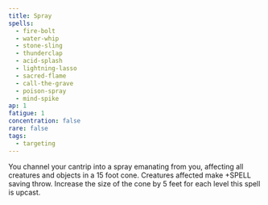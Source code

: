 ```yaml
---
title: Spray
spells:
  - fire-bolt
  - water-whip
  - stone-sling
  - thunderclap
  - acid-splash
  - lightning-lasso
  - sacred-flame
  - call-the-grave
  - poison-spray
  - mind-spike
ap: 1
fatigue: 1
concentration: false
rare: false
tags:
  - targeting
---
```

You channel your cantrip into a spray emanating from you, affecting all creatures and objects in a 15 foot cone. Creatures affected make +SPELL saving throw. Increase the size of the cone by 5 feet for each level this spell is upcast.
